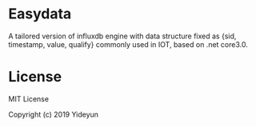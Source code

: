 # Easydata
A tailored version of influxdb engine with data structure fixed as {sid, timestamp, value, qualify} commonly used in IOT, based on .net core3.0.
# License
MIT License

Copyright (c) 2019 Yideyun

